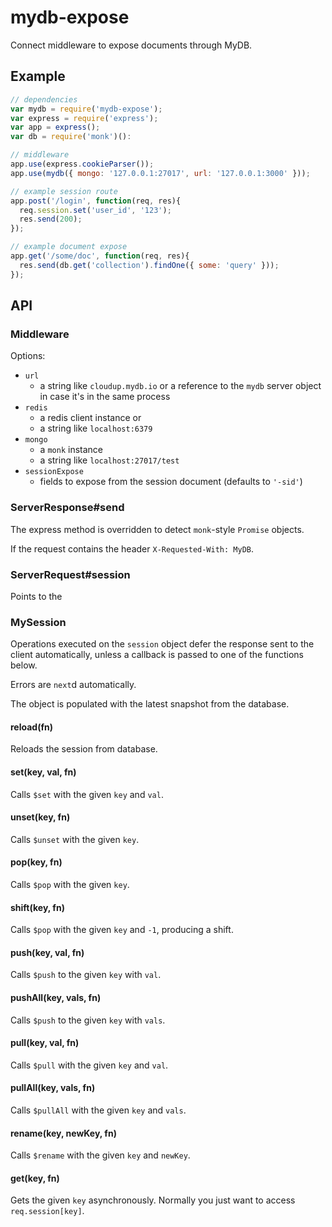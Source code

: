 # mydb-expose

  Connect middleware to expose documents through MyDB.

## Example

```js
// dependencies
var mydb = require('mydb-expose');
var express = require('express');
var app = express();
var db = require('monk')():

// middleware
app.use(express.cookieParser());
app.use(mydb({ mongo: '127.0.0.1:27017', url: '127.0.0.1:3000' }));

// example session route
app.post('/login', function(req, res){
  req.session.set('user_id', '123');
  res.send(200);
});

// example document expose
app.get('/some/doc', function(req, res){
  res.send(db.get('collection').findOne({ some: 'query' }));
});
```

## API

### Middleware

  Options:
  
  - `url`
    - a string like `cloudup.mydb.io` or a reference to the `mydb`
      server object in case it's in the same process
  - `redis`
    - a redis client instance or
    - a string like `localhost:6379`
  - `mongo`
    - a `monk` instance
    - a string like `localhost:27017/test`
  - `sessionExpose`
    - fields to expose from the session document (defaults to `'-sid'`)

### ServerResponse#send

  The express method is overridden to detect `monk`-style `Promise` 
  objects.

  If the request contains the header `X-Requested-With: MyDB`.

### ServerRequest#session

  Points to the 

### MySession

  Operations executed on the `session` object defer the response sent to
  the client automatically, unless a callback is passed to one of the
  functions below.

  Errors are `next`d automatically.

  The object is populated with the latest snapshot from the database.

#### reload(fn)

  Reloads the session from database.

#### set(key, val, fn)

  Calls `$set` with the given `key` and `val`.

#### unset(key, fn)

  Calls `$unset` with the given `key`.

#### pop(key, fn)

  Calls `$pop` with the given `key`.

#### shift(key, fn)

  Calls `$pop` with the given `key` and `-1`, producing a shift.

#### push(key, val, fn)

  Calls `$push` to the given `key` with `val`.

#### pushAll(key, vals, fn)

  Calls `$push` to the given `key` with `vals`.

#### pull(key, val, fn)

  Calls `$pull` with the given `key` and `val`.

#### pullAll(key, vals, fn)

  Calls `$pullAll` with the given `key` and `vals`.

#### rename(key, newKey, fn)

  Calls `$rename` with the given `key` and `newKey`.

#### get(key, fn)

  Gets the given `key` asynchronously. Normally you just want to access
  `req.session[key]`.
